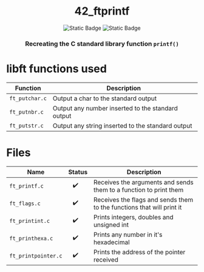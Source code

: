 <div align="center">

# 42_ftprintf
![Static Badge](https://img.shields.io/badge/score-%3F%2F100-green?style=for-the-badge&labelColor=%2312263A&color=%2306BCC1)
![Static Badge](https://img.shields.io/badge/language-C-green?style=for-the-badge&labelColor=%2312263A&color=%2306BCC1)

### Recreating the C standard library function `printf()`

</div>

# libft functions used
Function | Description
--|--|
`ft_putchar.c` | Output a char to the standard output
`ft_putnbr.c` | Output any number inserted to the standard output
`ft_putstr.c` | Output any string inserted to the standard output

# Files
Name | Status | Description
--|--|--
`ft_printf.c` | ⠀✔️ | Receives the arguments and sends them to a function to print them
`ft_flags.c` | ⠀✔️ | Receives the flags and sends them to the functions that will print it
`ft_printint.c` | ⠀✔️ | Prints integers, doubles and unsigned int
`ft_printhexa.c` | ⠀✔️ | Prints any number in it's hexadecimal
`ft_printpointer.c` | ⠀✔️ | Prints the address of the pointer received
